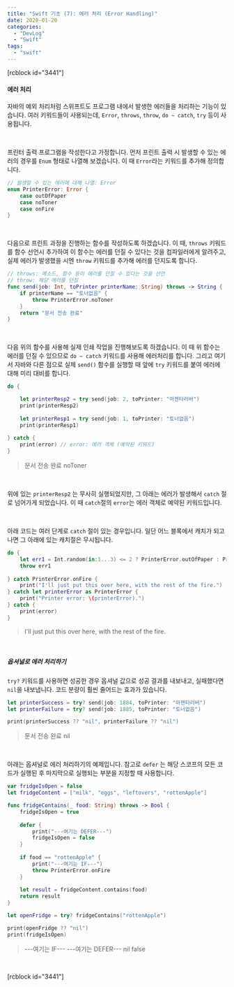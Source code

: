 ```yaml
---
title: "Swift 기초 (7): 에러 처리 (Error Handling)"
date: 2020-01-20
categories: 
  - "DevLog"
  - "Swift"
tags: 
  - "swift"
---
```


\[rcblock id="3441"\]

#### **에러 처리**

자바의 예외 처리처럼 스위프트도 프로그램 내에서 발생한 에러들을 처리하는 기능이 있습니다. 여러 키워드들이 사용되는데, `Error`, `throws`, `throw`, `do ~ catch`, `try` 등이 사용됩니다.

 

프린터 출력 프로그램을 작성한다고 가정합니다. 먼저 프린트 출력 시 발생할 수 있는 에러의 경우를 `Enum` 형태로 나열해 보겠습니다. 이 때 `Error`라는 키워드를 추가해 정의합니다.

```swift
// 발생할 수 있는 에러에 대해 나열: Error
enum PrinterError: Error {
    case outOfPaper
    case noToner
    case onFire
}
```

 

다음으로 프린트 과정을 진행하는 함수를 작성하도록 하겠습니다. 이 때, `throws` 키워드를 함수 선언시 추가하여 이 함수는 에러를 던질 수 있다는 것을 컴파일러에게 알려주고, 실제 에러가 발생했을 시엔 `throw` 키워드를 추가해 에러를 던지도록 합니다.

```swift
// throws: 메소드, 함수 등이 에러를 던질 수 있다는 것을 선언
// throw: 해당 에러를 던짐
func send(job: Int, toPrinter printerName: String) throws -> String {
    if printerName == "토너없음" {
        throw PrinterError.noToner
    }
    return "문서 전송 완료"
}
```

 

다음 위의 함수를 사용해 실제 인쇄 작업을 진행해보도록 하겠습니다. 이 때 위 함수는 에러를 던질 수 있으므로 `do ~ catch` 키워드를 사용해 에러처리를 합니다. 그리고 여기서 자바와 다른 점으로 실제 `send()` 함수를 실행할 때 앞에 `try` 키워드를 붙여 에러에 대해 미리 대비를 합니다.

```swift
do {

    let printerResp2 = try send(job: 2, toPrinter: "마젠타러버")
    print(printerResp2)
    
    let printerResp1 = try send(job: 1, toPrinter: "토너없음")
    print(printerResp1)
    
} catch {
    print(error) // error: 에러 객체 (예약된 키워드)
}
```

> 문서 전송 완료 noToner

 

위에 있는 `printerResp2` 는 무사히 실행되었지만, 그 아래는 에러가 발생해서 `catch` 절로 넘어가게 되었습니다. 이 때 `catch`절의 `error`는 에러 객체로 예약된 키워드입니다.

 

아래 코드는 여러 단계로 `catch` 절이 있는 경우입니다. 일단 어느 블록에서 캐치가 되고 나면 그 아래에 있는 캐치절은 무시됩니다.

```swift
do {
    let err1 = Int.random(in:1...3) <= 2 ? PrinterError.outOfPaper : PrinterError.onFire
    throw err1
   
} catch PrinterError.onFire {
    print("I'll just put this over here, with the rest of the fire.")
} catch let printerError as PrinterError {
    print("Printer error: \(printerError).")
} catch {
    print(error)
}
```

> I'll just put this over here, with the rest of the fire.

 

##### **옵셔널로 에러 처리하기**

`try?` 키워드를 사용하면 성공한 경우 옵셔널 값으로 성공 결과를 내보내고, 실패했다면 `nil`을 내보냅니다. 코드 분량이 훨씬 줄어드는 효과가 있습니다.

```swift
let printerSuccess = try? send(job: 1884, toPrinter: "마젠타러버")
let printerFailure = try? send(job: 1885, toPrinter: "토너없음")

print(printerSuccess ?? "nil", printerFailure ?? "nil")
```

> 문서 전송 완료 nil

 

아래는 옵셔널로 에러 처리하기의 예제입니다. 참고로 `defer` 는 해당 스코프의 모든 코드가 실행된 후 마지막으로 실행되는 부분을 지정할 때 사용합니다.

```swift
var fridgeIsOpen = false
let fridgeContent = ["milk", "eggs", "leftovers", "rottenApple"]

func fridgeContains(_ food: String) throws -> Bool {
    fridgeIsOpen = true
    
    defer {
        print("---여기는 DEFER---")
        fridgeIsOpen = false
    }
    
    if food == "rottenApple" {
        print("---여기는 IF---")
        throw PrinterError.onFire
    }
    
    let result = fridgeContent.contains(food)
    return result
}

let openFridge = try? fridgeContains("rottenApple")

print(openFridge ?? "nil")
print(fridgeIsOpen)
```

> \---여기는 IF--- ---여기는 DEFER--- nil false

 

\[rcblock id="3441"\]
